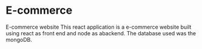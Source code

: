 # E-commerce
E-commerce website
This react application is a e-commerce website built using react as front end and node as abackend. The database used was the mongoDB.
